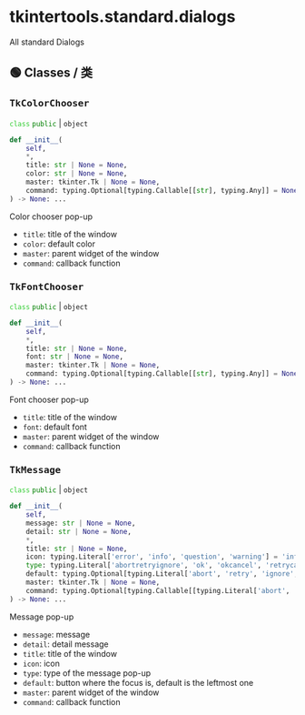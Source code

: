 # tkintertools.standard.dialogs

All standard Dialogs

## 🟢 Classes / 类

### <big>`TkColorChooser`</big>



<code style='color: limegreen;'>class</code> <code style='color: green;'>public</code> | `object`


```python
def __init__(
    self,
    *,
    title: str | None = None,
    color: str | None = None,
    master: tkinter.Tk | None = None,
    command: typing.Optional[typing.Callable[[str], typing.Any]] = None,
) -> None: ...
```
Color chooser pop-up

* `title`: title of the window
* `color`: default color
* `master`: parent widget of the window
* `command`: callback function




### <big>`TkFontChooser`</big>



<code style='color: limegreen;'>class</code> <code style='color: green;'>public</code> | `object`


```python
def __init__(
    self,
    *,
    title: str | None = None,
    font: str | None = None,
    master: tkinter.Tk | None = None,
    command: typing.Optional[typing.Callable[[str], typing.Any]] = None,
) -> None: ...
```
Font chooser pop-up

* `title`: title of the window
* `font`: default font
* `master`: parent widget of the window
* `command`: callback function




### <big>`TkMessage`</big>



<code style='color: limegreen;'>class</code> <code style='color: green;'>public</code> | `object`


```python
def __init__(
    self,
    message: str | None = None,
    detail: str | None = None,
    *,
    title: str | None = None,
    icon: typing.Literal['error', 'info', 'question', 'warning'] = 'info',
    type: typing.Literal['abortretryignore', 'ok', 'okcancel', 'retrycancel', 'yesno', 'yesnocancel'] = 'ok',
    default: typing.Optional[typing.Literal['abort', 'retry', 'ignore', 'ok', 'cancel', 'yes', 'no']] = None,
    master: tkinter.Tk | None = None,
    command: typing.Optional[typing.Callable[[typing.Literal['abort', 'retry', 'ignore', 'ok', 'cancel', 'yes', 'no']], typing.Any]] = None,
) -> None: ...
```
Message pop-up

* `message`: message
* `detail`: detail message
* `title`: title of the window
* `icon`: icon
* `type`: type of the message pop-up
* `default`: button where the focus is, default is the leftmost one
* `master`: parent widget of the window
* `command`: callback function




